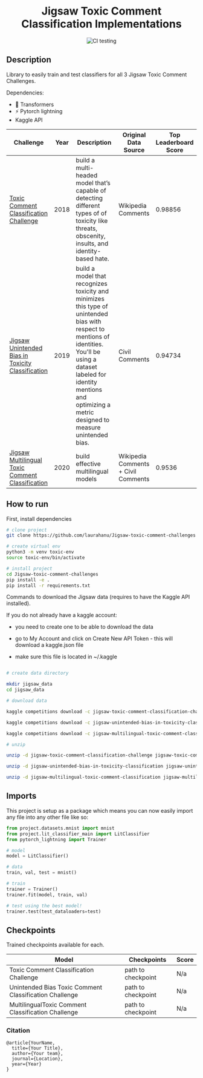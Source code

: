 <div align="center">    
 
# Jigsaw Toxic Comment Classification Implementations     

![CI testing](https://github.com/PyTorchLightning/deep-learning-project-template/workflows/CI%20testing/badge.svg?branch=master&event=push)


<!--  
Conference   
-->   
</div>
 
## Description   
Library to easily train and test classifiers for all 3 Jigsaw Toxic Comment Challenges.

Dependencies:
- 🤗 Transformers
- ⚡ Pytorch lightning 
- Kaggle API

| Challenge | Year | Description | Original Data Source | Top Leaderboard Score
|-|-|-|-|-|
| [Toxic Comment Classification Challenge](https://www.kaggle.com/c/jigsaw-toxic-comment-classification-challenge) | 2018 |  build a multi-headed model that’s capable of detecting different types of of toxicity like threats, obscenity, insults, and identity-based hate. | Wikipedia Comments | 0.98856
| [Jigsaw Unintended Bias in Toxicity Classification](https://www.kaggle.com/c/jigsaw-unintended-bias-in-toxicity-classification) | 2019 | build a model that recognizes toxicity and minimizes this type of unintended bias with respect to mentions of identities. You'll be using a dataset labeled for identity mentions and optimizing a metric designed to measure unintended bias. | Civil Comments | 0.94734
| [Jigsaw Multilingual Toxic Comment Classification](https://www.kaggle.com/c/jigsaw-multilingual-toxic-comment-classification) | 2020 | build effective multilingual models | Wikipedia Comments + Civil Comments | 0.9536


## How to run   
First, install dependencies   
```bash
# clone project   
git clone https://github.com/laurahanu/Jigsaw-toxic-comment-challenges

# create virtual env
python3 -m venv toxic-env
source toxic-env/bin/activate

# install project   
cd Jigsaw-toxic-comment-challenges 
pip install -e . 
pip install -r requirements.txt
 ```   
 Commands to download the Jigsaw data (requires to have the Kaggle API installed). 
 
 If you do not already have a kaggle account: 
 - you need to create one to be able to download the data
 
 - go to My Account and click on Create New API Token - this will download a kaggle.json file

 - make sure this file is located in ~/.kaggle
 ```bash

# create data directory

mkdir jigsaw_data
cd jigsaw_data

# download data

kaggle competitions download -c jigsaw-toxic-comment-classification-challenge

kaggle competitions download -c jigsaw-unintended-bias-in-toxicity-classification

kaggle competitions download -c jigsaw-multilingual-toxic-comment-classification

# unzip 

unzip -d jigsaw-toxic-comment-classification-challenge jigsaw-toxic-comment-classification-challenge.zip

unzip -d jigsaw-unintended-bias-in-toxicity-classification jigsaw-unintended-bias-in-toxicity-classification.zip

unzip -d jigsaw-multilingual-toxic-comment-classification jigsaw-multilingual-toxic-comment-classification.zip

```

## Imports
This project is setup as a package which means you can now easily import any file into any other file like so:
```python
from project.datasets.mnist import mnist
from project.lit_classifier_main import LitClassifier
from pytorch_lightning import Trainer

# model
model = LitClassifier()

# data
train, val, test = mnist()

# train
trainer = Trainer()
trainer.fit(model, train, val)

# test using the best model!
trainer.test(test_dataloaders=test)
```
## Checkpoints

Trained checkpoints available for each.

| Model | Checkpoints | Score
|-|-|-|
| Toxic Comment Classification Challenge| path to checkpoint | N/a
| Unintended Bias Toxic Comment Classification Challenge | path to checkpoint | N/a
| MultilingualToxic Comment Classification Challenge | path to checkpoint | N/a

### Citation   
```
@article{YourName,
  title={Your Title},
  author={Your team},
  journal={Location},
  year={Year}
}
```   
